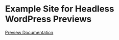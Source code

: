 # Example Site for Headless WordPress Previews

[Preview Documentation](../../docs/previews/README.md)
